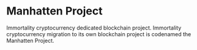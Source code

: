 # Manhatten Project
Immortality cryptocurrency dedicated blockchain project. Immortality cryptocurrency migration to its own blockchain project is codenamed the Manhatten Project. 
